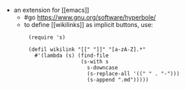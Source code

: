-   an extension for [[emacs]]
    - #go https://www.gnu.org/software/hyperbole/
    - to define [[wikilinks]] as implicit buttons, use:
```
        (require 's)

        (defil wikilink "[[" "]]" "[a-zA-Z].*"
          #'(lambda (s) (find-file
                         (s-with s
                           s-downcase
                           (s-replace-all '((" " . "-")))
                           (s-append ".md")))))
```
